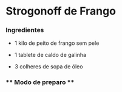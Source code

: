 # Strogonoff de Frango

### **Ingredientes**

 - 1 kilo de peito de frango sem pele

 - 1 tablete de caldo de galinha

 - 3 colheres de sopa de óleo

### ** Modo de preparo **


